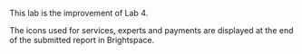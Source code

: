 This lab is the improvement of Lab 4. <br>

The icons used for services, experts and payments are displayed at the end of the submitted report in Brightspace.